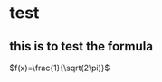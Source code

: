 <script type="text/javascript" src="http://cdn.mathjax.org/mathjax/latest/MathJax.js?config=default"></script>
# test
## this is to test the formula

$f(x)=\frac{1}{\sqrt(2\pi)}$
